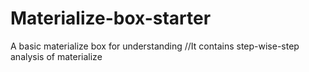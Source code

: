 # Materialize-box-starter
A basic materialize box for understanding
//It contains step-wise-step analysis of materialize

